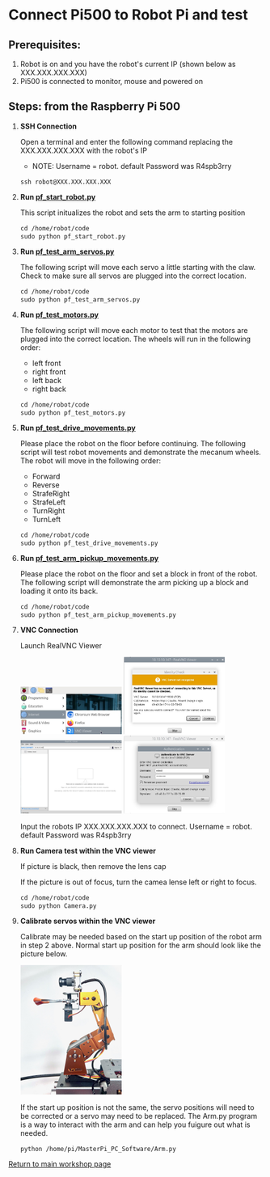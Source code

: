 # **Connect Pi500 to Robot Pi and test**

## Prerequisites:

1. Robot is on and you have the robot's current IP (shown below as XXX.XXX.XXX.XXX)
1. Pi500 is connected to monitor, mouse and powered on

## Steps: from the Raspberry Pi 500

1. **SSH Connection**

    Open a terminal and enter the following command replacing the XXX.XXX.XXX.XXX with the robot's IP
    - NOTE: Username = robot. default Password was R4spb3rry
      
    ~~~
    ssh robot@XXX.XXX.XXX.XXX
    ~~~

1. **Run [pf_start_robot.py](/code/pf_start_robot.py)**
  
   This script initualizes the robot and sets the arm to starting position
   
   ~~~
   cd /home/robot/code
   sudo python pf_start_robot.py
   ~~~

1. **Run [pf_test_arm_servos.py](/code/pf_test_arm_servos.py)**

   The following script will move each servo a little starting with the claw. Check to make sure all servos are plugged into the correct location.

    ~~~
    cd /home/robot/code
    sudo python pf_test_arm_servos.py
    ~~~

1. **Run [pf_test_motors.py](/code/pf_test_motors.py)**

   The following script will move each motor to test that the motors are plugged into the correct location. The wheels will run in the following order:
   
   - left front
   - right front
   - left back
   - right back  

    ~~~
    cd /home/robot/code
    sudo python pf_test_motors.py
    ~~~

1. **Run [pf_test_drive_movements.py](/code/pf_test_drive_movements.py)**

   Please place the robot on the floor before continuing. The following script will test robot movements and demonstrate the mecanum wheels. The robot will move in the following order:
   
   - Forward
   - Reverse
   - StrafeRight
   - StrafeLeft
   - TurnRight
   - TurnLeft

    ~~~
    cd /home/robot/code
    sudo python pf_test_drive_movements.py
    ~~~

1. **Run [pf_test_arm_pickup_movements.py](/code/pf_test_arm_pickup_movements.py)**

   Please place the robot on the floor and set a block in front of the robot. The following script will demonstrate the arm picking up a block and loading it onto its back. 

    ~~~
    cd /home/robot/code
    sudo python pf_test_arm_pickup_movements.py
    ~~~




1. **VNC Connection**

    Launch RealVNC Viewer
   
     <img src="/zzimages/RealVNCViewer.jpg" width="200" > 

     <img src="/zzimages/VNC.jpg" width="200" > 

     <img src="/zzimages/VNC1.jpg" width="200" > 

     <img src="/zzimages/VNC2.jpg" width="200" > 

    Input the robots IP XXX.XXX.XXX.XXX to connect. Username = robot. default Password was R4spb3rry

1. **Run Camera test within the VNC viewer**
 
    If picture is black, then remove the lens cap
   
    If the picture is out of focus, turn the camea lense left or right to focus.
   
    ~~~
    cd /home/robot/code
    sudo python Camera.py
    ~~~

1. **Calibrate servos within the VNC viewer**
  
    Calibrate may be needed based on the start up position of the robot arm in step 2 above. Normal start up position for the arm should look like the picture below.
   
   <img src="/zzimages/ArmStartUp.jpeg" width="200" > 

    If the start up position is not the same, the servo positions will need to be corrected or a servo may need to be replaced. The Arm.py program is a way to interact with the arm and can help you fuigure out what is needed.

    ~~~
    python /home/pi/MasterPi_PC_Software/Arm.py
    ~~~
  
[Return to main workshop page](/README.md)





